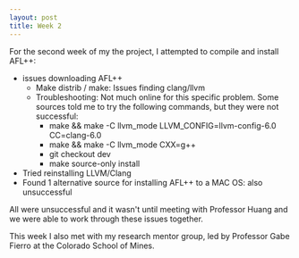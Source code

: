 ```yaml
---
layout: post
title: Week 2
---
```


For the second week of my the project, I attempted to compile and install AFL++:
- issues downloading AFL++ 
  - Make distrib / make: Issues finding clang/llvm
  - Troubleshooting: Not much online for this specific problem. Some sources told me to try the following commands, but they were not successful:
    - make && make -C llvm_mode LLVM_CONFIG=llvm-config-6.0 CC=clang-6.0
    - make && make -C llvm_mode CXX=g++
    - git checkout dev
    - make source-only install
- Tried reinstalling LLVM/Clang 
- Found 1 alternative source for installing AFL++ to a MAC OS: also unsuccessful 

All were unsuccessful and it wasn't until meeting with Professor Huang and we were able to work through these issues together. 

This week I also met with my research mentor group, led by Professor Gabe Fierro at the Colorado School of Mines.
